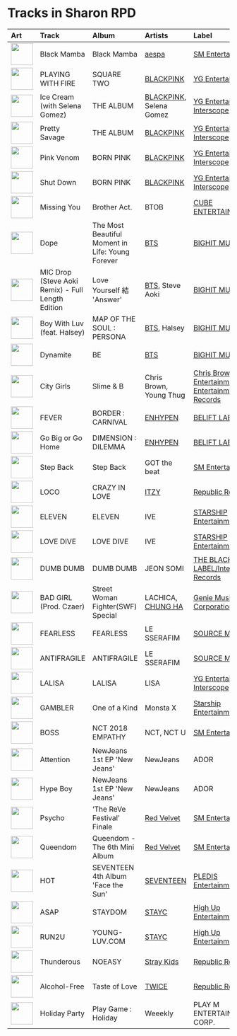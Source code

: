 # Tracks in Sharon RPD

| Art                                                                                              | Track                                             | Album                                            | Artists                                            | Label                                                                                             | 💚   | 🔗                                                          |
|:-------------------------------------------------------------------------------------------------|:--------------------------------------------------|:-------------------------------------------------|:---------------------------------------------------|:--------------------------------------------------------------------------------------------------|:----|:-----------------------------------------------------------|
| <img src="https://i.scdn.co/image/ab67616d0000b2736f248f7695eb544a3a1955c5" alt="" width="50" /> | Black Mamba                                       | Black Mamba                                      | [aespa](../artists/aespa.md)                       | [SM Entertainment](../labels/sm_entertainment.md)                                                 | 💚   | [🔗](https://open.spotify.com/track/1t2qYCAjUAoGfeFeoBlK51) |
| <img src="https://i.scdn.co/image/ab67616d0000b27318a4a215052e9f396864bd73" alt="" width="50" /> | PLAYING WITH FIRE                                 | SQUARE TWO                                       | [BLACKPINK](../artists/blackpink.md)               | [YG Entertainment](../labels/yg_entertainment.md)                                                 | 💚   | [🔗](https://open.spotify.com/track/7qmvLmX9tyaTiBAVNI6YEn) |
| <img src="https://i.scdn.co/image/ab67616d0000b2737dd8f95320e8ef08aa121dfe" alt="" width="50" /> | Ice Cream (with Selena Gomez)                     | THE ALBUM                                        | [BLACKPINK](../artists/blackpink.md), Selena Gomez | [YG Entertainment](../labels/yg_entertainment.md), [Interscope](../labels/interscope.md)          | 💚   | [🔗](https://open.spotify.com/track/4JUPEh2DVSXFGExu4Uxevz) |
| <img src="https://i.scdn.co/image/ab67616d0000b2737dd8f95320e8ef08aa121dfe" alt="" width="50" /> | Pretty Savage                                     | THE ALBUM                                        | [BLACKPINK](../artists/blackpink.md)               | [YG Entertainment](../labels/yg_entertainment.md), [Interscope](../labels/interscope.md)          | 💚   | [🔗](https://open.spotify.com/track/1XnpzbOGptRwfJhZgLbmSr) |
| <img src="https://i.scdn.co/image/ab67616d0000b2734aeaaeeb0755f1d8a8b51738" alt="" width="50" /> | Pink Venom                                        | BORN PINK                                        | [BLACKPINK](../artists/blackpink.md)               | [YG Entertainment](../labels/yg_entertainment.md), [Interscope](../labels/interscope.md)          | 💚   | [🔗](https://open.spotify.com/track/6stcJnJHPO8RrYx5LLz5OP) |
| <img src="https://i.scdn.co/image/ab67616d0000b2734aeaaeeb0755f1d8a8b51738" alt="" width="50" /> | Shut Down                                         | BORN PINK                                        | [BLACKPINK](../artists/blackpink.md)               | [YG Entertainment](../labels/yg_entertainment.md), [Interscope](../labels/interscope.md)          | 💚   | [🔗](https://open.spotify.com/track/0ARKW62l9uWIDYMZTUmJHF) |
| <img src="https://i.scdn.co/image/ab67616d0000b27317477a7434c66ac5548b6ab7" alt="" width="50" /> | Missing You                                       | Brother Act.                                     | BTOB                                               | [CUBE ENTERTAINMENT](../labels/cube_entertainment.md)                                             |     | [🔗](https://open.spotify.com/track/2zlgwqw8BLX2JGB76LIFeF) |
| <img src="https://i.scdn.co/image/ab67616d0000b273c6dbc63cf145b4ff6bee3322" alt="" width="50" /> | Dope                                              | The Most Beautiful Moment in Life: Young Forever | [BTS](../artists/bts.md)                           | [BIGHIT MUSIC](../labels/bighit_music.md)                                                         | 💚   | [🔗](https://open.spotify.com/track/4o3Ao6wY5fbJR32fQKabfQ) |
| <img src="https://i.scdn.co/image/ab67616d0000b2733825e6d4d02e4b4c0cec7e1d" alt="" width="50" /> | MIC Drop (Steve Aoki Remix) - Full Length Edition | Love Yourself 結 'Answer'                         | [BTS](../artists/bts.md), Steve Aoki               | [BIGHIT MUSIC](../labels/bighit_music.md)                                                         |     | [🔗](https://open.spotify.com/track/01380RE6UfsPSdiUIwrCoH) |
| <img src="https://i.scdn.co/image/ab67616d0000b27318d0ed4f969b376893f9a38f" alt="" width="50" /> | Boy With Luv (feat. Halsey)                       | MAP OF THE SOUL : PERSONA                        | [BTS](../artists/bts.md), Halsey                   | [BIGHIT MUSIC](../labels/bighit_music.md)                                                         |     | [🔗](https://open.spotify.com/track/4a9tbd947vo9K8Vti9JwcI) |
| <img src="https://i.scdn.co/image/ab67616d0000b273c07d5d2fdc02ae252fcd07e5" alt="" width="50" /> | Dynamite                                          | BE                                               | [BTS](../artists/bts.md)                           | [BIGHIT MUSIC](../labels/bighit_music.md)                                                         | 💚   | [🔗](https://open.spotify.com/track/5QDLhrAOJJdNAmCTJ8xMyW) |
| <img src="https://i.scdn.co/image/ab67616d0000b27363e0ddbb488d0eeec0e738fc" alt="" width="50" /> | City Girls                                        | Slime & B                                        | Chris Brown, Young Thug                            | [Chris Brown Entertainment/300 Entertainment/RCA Records](../labels/chris_brown_entertainment.md) |     | [🔗](https://open.spotify.com/track/1rJUbH0v2E8t1GY4OAUTeC) |
| <img src="https://i.scdn.co/image/ab67616d0000b273714e56679ab196354e2e443e" alt="" width="50" /> | FEVER                                             | BORDER : CARNIVAL                                | [ENHYPEN](../artists/enhypen.md)                   | [BELIFT LAB](../labels/belift_lab.md)                                                             | 💚   | [🔗](https://open.spotify.com/track/0UzymivvUH5s8z4PeWZJaK) |
| <img src="https://i.scdn.co/image/ab67616d0000b2736772cf096be8acc1df092519" alt="" width="50" /> | Go Big or Go Home                                 | DIMENSION : DILEMMA                              | [ENHYPEN](../artists/enhypen.md)                   | [BELIFT LAB](../labels/belift_lab.md)                                                             | 💚   | [🔗](https://open.spotify.com/track/6IqKFke4ZhKbGYULllEezY) |
| <img src="https://i.scdn.co/image/ab67616d0000b273cc6f76f75551af499b5cd0cb" alt="" width="50" /> | Step Back                                         | Step Back                                        | GOT the beat                                       | [SM Entertainment](../labels/sm_entertainment.md)                                                 | 💚   | [🔗](https://open.spotify.com/track/3LCwQoTrdQgHsGJE5gGVqx) |
| <img src="https://i.scdn.co/image/ab67616d0000b273a0df2d59f0ae9426cba3eb36" alt="" width="50" /> | LOCO                                              | CRAZY IN LOVE                                    | [ITZY](../artists/itzy.md)                         | [Republic Records](../labels/republic_records.md)                                                 | 💚   | [🔗](https://open.spotify.com/track/56Yxkm62GtEpnPyG7TvwLY) |
| <img src="https://i.scdn.co/image/ab67616d0000b273da343b21617aac0c57e332bb" alt="" width="50" /> | ELEVEN                                            | ELEVEN                                           | IVE                                                | [STARSHIP Entertainment](../labels/starship_entertainment.md)                                     | 💚   | [🔗](https://open.spotify.com/track/7n2FZQsaLb7ZRfRPfEeIvr) |
| <img src="https://i.scdn.co/image/ab67616d0000b2739016f58cc49e6473e1207093" alt="" width="50" /> | LOVE DIVE                                         | LOVE DIVE                                        | IVE                                                | [STARSHIP Entertainment](../labels/starship_entertainment.md)                                     | 💚   | [🔗](https://open.spotify.com/track/0Q5VnK2DYzRyfqQRJuUtvi) |
| <img src="https://i.scdn.co/image/ab67616d0000b273fddc804f96cdd6a7de9bcc09" alt="" width="50" /> | DUMB DUMB                                         | DUMB DUMB                                        | JEON SOMI                                          | [THE BLACK LABEL/Interscope Records](../labels/the_black_label.md)                                | 💚   | [🔗](https://open.spotify.com/track/0dnkOK5hGUCmIJ7FDF0yHz) |
| <img src="https://i.scdn.co/image/ab67616d0000b2739d662735fc7d080888bc40b4" alt="" width="50" /> | BAD GIRL (Prod. Czaer)                            | Street Woman Fighter(SWF) Special                | LACHICA, [CHUNG HA](../artists/chung_ha.md)        | [Genie Music Corporation](../labels/genie_music_corporation.md)                                   |     | [🔗](https://open.spotify.com/track/4yCQYX8eKL1XYJmGglSV1A) |
| <img src="https://i.scdn.co/image/ab67616d0000b2739030184114911536d5f77555" alt="" width="50" /> | FEARLESS                                          | FEARLESS                                         | LE SSERAFIM                                        | [SOURCE MUSIC](../labels/source_music.md)                                                         | 💚   | [🔗](https://open.spotify.com/track/296nXCOv97WJNRWzIBQnoj) |
| <img src="https://i.scdn.co/image/ab67616d0000b273a991995542d50a691b9ae5be" alt="" width="50" /> | ANTIFRAGILE                                       | ANTIFRAGILE                                      | LE SSERAFIM                                        | [SOURCE MUSIC](../labels/source_music.md)                                                         | 💚   | [🔗](https://open.spotify.com/track/4fsQ0K37TOXa3hEQfjEic1) |
| <img src="https://i.scdn.co/image/ab67616d0000b273330f11fb125bb80b760f9e19" alt="" width="50" /> | LALISA                                            | LALISA                                           | LISA                                               | [YG Entertainment](../labels/yg_entertainment.md), [Interscope](../labels/interscope.md)          | 💚   | [🔗](https://open.spotify.com/track/7uQZVznj0uQOGC9KhV2Mg6) |
| <img src="https://i.scdn.co/image/ab67616d0000b27303b313cdf98d61d141645f11" alt="" width="50" /> | GAMBLER                                           | One of a Kind                                    | Monsta X                                           | [Starship Entertainment](../labels/starship_entertainment.md)                                     | 💚   | [🔗](https://open.spotify.com/track/1Zsy7gMUcHDhxC0bbyZmC2) |
| <img src="https://i.scdn.co/image/ab67616d0000b273b1d944dd406d5b0e461ad155" alt="" width="50" /> | BOSS                                              | NCT 2018 EMPATHY                                 | NCT, NCT U                                         | [SM Entertainment](../labels/sm_entertainment.md)                                                 | 💚   | [🔗](https://open.spotify.com/track/0ErzcmZ2gIwX7X0xSMQPix) |
| <img src="https://i.scdn.co/image/ab67616d0000b2739d28fd01859073a3ae6ea209" alt="" width="50" /> | Attention                                         | NewJeans 1st EP 'New Jeans'                      | NewJeans                                           | ADOR                                                                                              | 💚   | [🔗](https://open.spotify.com/track/2pIUpMhHL6L9Z5lnKxJJr9) |
| <img src="https://i.scdn.co/image/ab67616d0000b2739d28fd01859073a3ae6ea209" alt="" width="50" /> | Hype Boy                                          | NewJeans 1st EP 'New Jeans'                      | NewJeans                                           | ADOR                                                                                              | 💚   | [🔗](https://open.spotify.com/track/0a4MMyCrzT0En247IhqZbD) |
| <img src="https://i.scdn.co/image/ab67616d0000b273df5022bdf1ac4bf52135c4be" alt="" width="50" /> | Psycho                                            | ‘The ReVe Festival’ Finale                       | [Red Velvet](../artists/red_velvet.md)             | [SM Entertainment](../labels/sm_entertainment.md)                                                 | 💚   | [🔗](https://open.spotify.com/track/3CYH422oy1cZNoo0GTG1TK) |
| <img src="https://i.scdn.co/image/ab67616d0000b273830de2e836036f181df598d0" alt="" width="50" /> | Queendom                                          | Queendom - The 6th Mini Album                    | [Red Velvet](../artists/red_velvet.md)             | [SM Entertainment](../labels/sm_entertainment.md)                                                 | 💚   | [🔗](https://open.spotify.com/track/6SpPr7K4YQ2wp8jU6uOTmQ) |
| <img src="https://i.scdn.co/image/ab67616d0000b273decd839dd4fef3faf64c5fd5" alt="" width="50" /> | HOT                                               | SEVENTEEN 4th Album 'Face the Sun'               | [SEVENTEEN](../artists/seventeen.md)               | [PLEDIS Entertainment](../labels/pledis_entertainment.md)                                         | 💚   | [🔗](https://open.spotify.com/track/6I2tqFhk8tq69iursYxuxd) |
| <img src="https://i.scdn.co/image/ab67616d0000b273af2fda9fb591d43c355c2ac3" alt="" width="50" /> | ASAP                                              | STAYDOM                                          | [STAYC](../artists/stayc.md)                       | [High Up Entertainment](../labels/high_up_entertainment.md)                                       | 💚   | [🔗](https://open.spotify.com/track/5BXr7hYZQOeRttkeWYTq5S) |
| <img src="https://i.scdn.co/image/ab67616d0000b2738ea860a3e6904b875629d672" alt="" width="50" /> | RUN2U                                             | YOUNG-LUV.COM                                    | [STAYC](../artists/stayc.md)                       | [High Up Entertainment](../labels/high_up_entertainment.md)                                       | 💚   | [🔗](https://open.spotify.com/track/3gFcGnU4kTdMYLXDjH1TK8) |
| <img src="https://i.scdn.co/image/ab67616d0000b2731843897a2a72dd5036bbb1fc" alt="" width="50" /> | Thunderous                                        | NOEASY                                           | [Stray Kids](../artists/stray_kids.md)             | [Republic Records](../labels/republic_records.md)                                                 | 💚   | [🔗](https://open.spotify.com/track/0nwTMzpatarzvLvtwwzdCt) |
| <img src="https://i.scdn.co/image/ab67616d0000b273feede28e85bb57807a272a2b" alt="" width="50" /> | Alcohol-Free                                      | Taste of Love                                    | [TWICE](../artists/twice.md)                       | [Republic Records](../labels/republic_records.md)                                                 | 💚   | [🔗](https://open.spotify.com/track/0BTaaKT4RMbs5M73tOHX5Y) |
| <img src="https://i.scdn.co/image/ab67616d0000b273c412e430ac07b4bf18b424af" alt="" width="50" /> | Holiday Party                                     | Play Game : Holiday                              | Weeekly                                            | PLAY M ENTERTAINMENT CORP.                                                                        | 💚   | [🔗](https://open.spotify.com/track/1oVEVmVaI590kt8bCZ90uU) |
